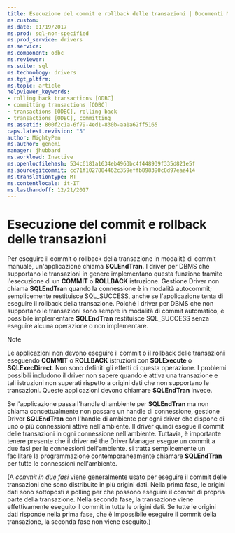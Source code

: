 ```yaml
---
title: Esecuzione del commit e rollback delle transazioni | Documenti Microsoft
ms.custom: 
ms.date: 01/19/2017
ms.prod: sql-non-specified
ms.prod_service: drivers
ms.service: 
ms.component: odbc
ms.reviewer: 
ms.suite: sql
ms.technology: drivers
ms.tgt_pltfrm: 
ms.topic: article
helpviewer_keywords:
- rolling back transactions [ODBC]
- committing transactions [ODBC]
- transactions [ODBC], rolling back
- transactions [ODBC], committing
ms.assetid: 800f2c1a-6f79-4ed1-830b-aa1a62ff5165
caps.latest.revision: "5"
author: MightyPen
ms.author: genemi
manager: jhubbard
ms.workload: Inactive
ms.openlocfilehash: 534c6181a1634eb4963bc4f448939f335d821e5f
ms.sourcegitcommit: cc71f1027884462c359effb898390c8d97eaa414
ms.translationtype: MT
ms.contentlocale: it-IT
ms.lasthandoff: 12/21/2017
---
```

# <a name="committing-and-rolling-back-transactions"></a>Esecuzione del commit e rollback delle transazioni
Per eseguire il commit o rollback della transazione in modalità di commit manuale, un'applicazione chiama **SQLEndTran**. I driver per DBMS che supportano le transazioni in genere implementano questa funzione tramite l'esecuzione di un **COMMIT** o **ROLLBACK** istruzione. Gestione Driver non chiama **SQLEndTran** quando la connessione è in modalità autocommit; semplicemente restituisce SQL_SUCCESS, anche se l'applicazione tenta di eseguire il rollback della transazione. Poiché i driver per DBMS che non supportano le transazioni sono sempre in modalità di commit automatico, è possibile implementare **SQLEndTran** restituisce SQL_SUCCESS senza eseguire alcuna operazione o non implementare.  
  
> [!NOTE]  
>  Le applicazioni non devono eseguire il commit o il rollback delle transazioni eseguendo **COMMIT** o **ROLLBACK** istruzioni con **SQLExecute** o **SQLExecDirect**. Non sono definiti gli effetti di questa operazione. I problemi possibili includono il driver non sapere quando è attiva una transazione e tali istruzioni non superati rispetto a origini dati che non supportano le transazioni. Queste applicazioni devono chiamare **SQLEndTran** invece.  
  
 Se l'applicazione passa l'handle di ambiente per **SQLEndTran** ma non chiama concettualmente non passare un handle di connessione, gestione Driver **SQLEndTran** con l'handle di ambiente per ogni driver che dispone di uno o più connessioni attive nell'ambiente. Il driver quindi esegue il commit delle transazioni in ogni connessione nell'ambiente. Tuttavia, è importante tenere presente che il driver né the Driver Manager esegue un commit a due fasi per le connessioni dell'ambiente. si tratta semplicemente un facilitare la programmazione contemporaneamente chiamare **SQLEndTran** per tutte le connessioni nell'ambiente.  
  
 (A *commit in due fasi* viene generalmente usato per eseguire il commit delle transazioni che sono distribuite in più origini dati. Nella prima fase, le origini dati sono sottoposti a polling per che possono eseguire il commit di propria parte della transazione. Nella seconda fase, la transazione viene effettivamente eseguito il commit in tutte le origini dati. Se tutte le origini dati risponde nella prima fase, che è Impossibile eseguire il commit della transazione, la seconda fase non viene eseguito.)
